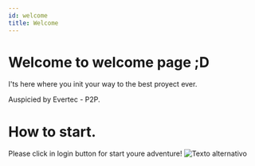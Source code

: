 ```yaml
---
id: welcome
title: Welcome
---
```


# Welcome to welcome page ;D

I'ts here where you init your way to the best proyect ever.

Auspicied by Evertec - P2P.

# How to start.

Please click in login button for start youre adventure!
![Texto alternativo](/img/welcome.png "Welcome")
